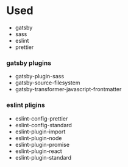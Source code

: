 # Used

- gatsby
- sass
- eslint
- prettier

### gatsby plugins

- gatsby-plugin-sass
- gatsby-source-filesystem
- gatsby-transformer-javascript-frontmatter

### eslint pligins

- eslint-config-prettier
- eslint-config-standard
- eslint-plugin-import
- eslint-plugin-node
- eslint-plugin-promise
- eslint-plugin-react
- eslint-plugin-standard
